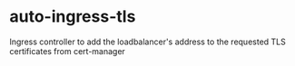 # auto-ingress-tls
Ingress controller to add the loadbalancer's address to the requested TLS certificates from cert-manager

